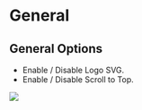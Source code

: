 # General

## General Options

* Enable / Disable Logo SVG.
* Enable / Disable Scroll to Top.

![](http://transvelo.github.io/docs/techmarket/images/theme-options-general.png)

